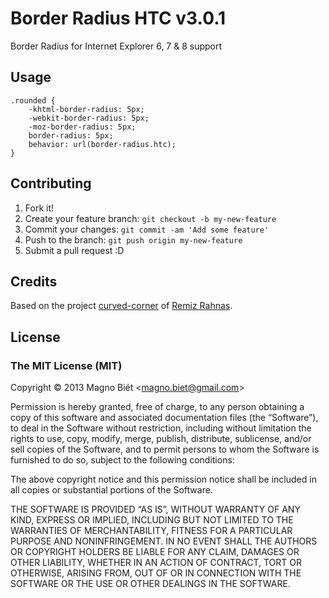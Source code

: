 # Border Radius HTC v3.0.1

Border Radius for Internet Explorer 6, 7 & 8 support

## Usage

    .rounded {
    	-khtml-border-radius: 5px;
    	-webkit-border-radius: 5px;
    	-moz-border-radius: 5px;
    	border-radius: 5px;
    	behavior: url(border-radius.htc);
    }

## Contributing

1. Fork it!
2. Create your feature branch: `git checkout -b my-new-feature`
3. Commit your changes: `git commit -am 'Add some feature'`
4. Push to the branch: `git push origin my-new-feature`
5. Submit a pull request :D


## Credits

Based on the project [curved-corner](https://code.google.com/p/curved-corner/) of [Remiz Rahnas](https://github.com/rahnas).

## License

### The MIT License (MIT)

Copyright © 2013 Magno Biét <<magno.biet@gmail.com>>

Permission is hereby granted, free of charge, to any person obtaining a copy of this software and associated documentation files (the “Software”), to deal in the Software without restriction, including without limitation the rights to use, copy, modify, merge, publish, distribute, sublicense, and/or sell copies of the Software, and to permit persons to whom the Software is furnished to do so, subject to the following conditions:

The above copyright notice and this permission notice shall be included in all copies or substantial portions of the Software.

THE SOFTWARE IS PROVIDED “AS IS”, WITHOUT WARRANTY OF ANY KIND, EXPRESS OR IMPLIED, INCLUDING BUT NOT LIMITED TO THE WARRANTIES OF MERCHANTABILITY, FITNESS FOR A PARTICULAR PURPOSE AND NONINFRINGEMENT. IN NO EVENT SHALL THE AUTHORS OR COPYRIGHT HOLDERS BE LIABLE FOR ANY CLAIM, DAMAGES OR OTHER LIABILITY, WHETHER IN AN ACTION OF CONTRACT, TORT OR OTHERWISE, ARISING FROM, OUT OF OR IN CONNECTION WITH THE SOFTWARE OR THE USE OR OTHER DEALINGS IN THE SOFTWARE.

